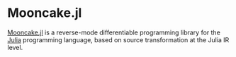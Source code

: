 # Mooncake.jl

[Mooncake.jl][] is a reverse-mode differentiable programming library for the [Julia][] programming language, based on source transformation at the Julia IR level.

[julia]: https://julialang.org/
[Mooncake.jl]: https://github.com/chalk-lab/Mooncake.jl
